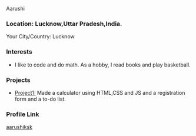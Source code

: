 Aarushi

### Location: Lucknow,Uttar Pradesh,India.

Your City/Country: Lucknow



### Interests

- I like to code and do math. As a hobby, I read books and play basketball.



### Projects

- [Project1:](https://github.com/aarushiksk/LGMVIP-Web) Made a calculator using HTML,CSS and JS and a registration  form and a to-do list.

### Profile Link

[aarushiksk](https://github.com/aarushiksk)